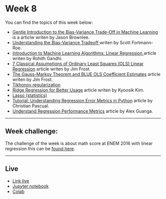 # Week 8

You can find the topics of this week below:

* [Gentle Introduction to the Bias-Variance Trade-Off in Machine Learning](https://machinelearningmastery.com/gentle-introduction-to-the-bias-variance-trade-off-in-machine-learning/) is a articlw writen by Jason Brownlee. 
* [Understanding the Bias-Variance Tradeoff ](http://scott.fortmann-roe.com/docs/BiasVariance.html) writen by Scott Fortmann-Roe. 
* [Introduction to Machine Learning Algorithms: Linear Regression ](https://towardsdatascience.com/introduction-to-machine-learning-algorithms-linear-regression-14c4e325882a) article writen by Rohith Gandhi. 
* [7 Classical Assumptions of Ordinary Least Squares (OLS) Linear Regression](https://statisticsbyjim.com/regression/ols-linear-regression-assumptions) article writen by Jim Frost. 
* [The Gauss-Markov Theorem and BLUE OLS Coefficient Estimates](https://statisticsbyjim.com/regression/gauss-markov-theorem-ols-blue) article writen by Jim Frost. 
* [Tikhonov regularization](https://en.wikipedia.org/wiki/Tikhonov_regularization)
* [Ridge Regression for Better Usage](https://towardsdatascience.com/ridge-regression-for-better-usage-2f19b3a202db) article writen by Kyoosik Kim. 
* [Lasso (statistics)](https://en.wikipedia.org/wiki/Lasso_(statistics))
* [Tutorial: Understanding Regression Error Metrics in Python](https://www.dataquest.io/blog/understanding-regression-error-metrics/) article by Christian Pascual. 
* [Understand Regression Performance Metrics](https://becominghuman.ai/understand-regression-performance-metrics-bdb0e7fcc1b3) article by Alex Guanga. 


------
## Week challenge:
The challenge of the week is about math score at ENEM 2016 with linear regression this can be [found here](./enem-2/).

-----
## Live
* [Link live](https://youtu.be/wtdzAH4oYKE)
* [Jupyter notebook](./aula_8_regressao_linear.ipynb)
* [Colab]()
